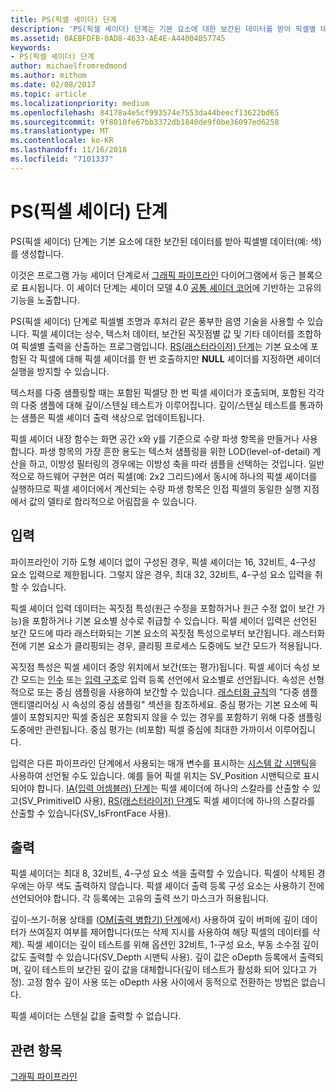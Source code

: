 ```yaml
---
title: PS(픽셀 셰이더) 단계
description: 'PS(픽셀 셰이더) 단계는 기본 요소에 대한 보간된 데이터를 받아 픽셀별 데이터(예: 색)를 생성합니다.'
ms.assetid: 0AEBFDFB-0AD8-4633-AE4E-A44004B57745
keywords:
- PS(픽셀 셰이더) 단계
author: michaelfromredmond
ms.author: mithom
ms.date: 02/08/2017
ms.topic: article
ms.localizationpriority: medium
ms.openlocfilehash: 84178a4e5cf993574e7553da44beecf13622bd65
ms.sourcegitcommit: 9f8010fe67bb3372db1840de9f0be36097ed6258
ms.translationtype: MT
ms.contentlocale: ko-KR
ms.lasthandoff: 11/16/2018
ms.locfileid: "7101337"
---
```

# <a name="pixel-shader-ps-stage"></a>PS(픽셀 셰이더) 단계


PS(픽셀 셰이더) 단계는 기본 요소에 대한 보간된 데이터를 받아 픽셀별 데이터(예: 색)를 생성합니다.

이것은 프로그램 가능 셰이더 단계로서 [그래픽 파이프라인](graphics-pipeline.md) 다이어그램에서 둥근 블록으로 표시됩니다. 이 셰이더 단계는 셰이더 모델 4.0 [공통 셰이더 코어](https://msdn.microsoft.com/library/windows/desktop/bb509580)에 기반하는 고유의 기능을 노출합니다.

PS(픽셀 셰이더) 단계로 픽셀별 조명과 후처리 같은 풍부한 음영 기술을 사용할 수 있습니다. 픽셀 셰이더는 상수, 텍스처 데이터, 보간된 꼭짓점별 값 및 기타 데이터를 조합하여 픽셀별 출력을 산출하는 프로그램입니다. [RS(래스터라이저) 단계](rasterizer-stage--rs-.md)는 기본 요소에 포함된 각 픽셀에 대해 픽셀 셰이더를 한 번 호출하지만 **NULL** 셰이더를 지정하면 셰이더 실행을 방지할 수 있습니다.

텍스처를 다중 샘플링할 때는 포함된 픽셀당 한 번 픽셀 셰이더가 호출되며, 포함된 각각의 다중 샘플에 대해 깊이/스텐실 테스트가 이루어집니다. 깊이/스텐실 테스트를 통과하는 샘플은 픽셀 셰이더 출력 색상으로 업데이트됩니다.

픽셀 셰이더 내장 함수는 화면 공간 x와 y를 기준으로 수량 파생 항목을 만들거나 사용합니다. 파생 항목의 가장 흔한 용도는 텍스처 샘플링을 위한 LOD(level-of-detail) 계산을 하고, 이방성 필터링의 경우에는 이방성 축을 따라 샘플을 선택하는 것입니다. 일반적으로 하드웨어 구현은 여러 픽셀(예: 2x2 그리드)에서 동시에 하나의 픽셀 셰이더를 실행하므로 픽셀 셰이더에서 계산되는 수량 파생 항목은 인접 픽셀의 동일한 실행 지점에서 값의 델타로 합리적으로 어림잡을 수 있습니다.

## <a name="span-idinputsspanspan-idinputsspanspan-idinputsspaninputs"></a><span id="Inputs"></span><span id="inputs"></span><span id="INPUTS"></span>입력


파이프라인이 기하 도형 셰이더 없이 구성된 경우, 픽셀 셰이더는 16, 32비트, 4-구성 요소 입력으로 제한됩니다. 그렇지 않은 경우, 최대 32, 32비트, 4-구성 요소 입력을 취할 수 있습니다.

픽셀 셰이더 입력 데이터는 꼭짓점 특성(원근 수정을 포함하거나 원근 수정 없이 보간 가능)을 포함하거나 기본 요소별 상수로 취급할 수 있습니다. 픽셀 셰이더 입력은 선언된 보간 모드에 따라 래스터화되는 기본 요소의 꼭짓점 특성으로부터 보간됩니다. 래스터화 전에 기본 요소가 클리핑되는 경우, 클리핑 프로세스 도중에도 보간 모드가 적용됩니다.

꼭짓점 특성은 픽셀 셰이더 중앙 위치에서 보간(또는 평가)됩니다. 픽셀 셰이더 속성 보간 모드는 [인수](https://msdn.microsoft.com/library/windows/desktop/bb509606) 또는 [입력 구조](https://msdn.microsoft.com/library/windows/desktop/bb509668)로 입력 등록 선언에서 요소별로 선언됩니다. 속성은 선형적으로 또는 중심 샘플링을 사용하여 보간할 수 있습니다. [래스터화 규칙](rasterization-rules.md)의 "다중 샘플 앤티앨리어싱 시 속성의 중심 샘플링" 섹션을 참조하세요. 중심 평가는 기본 요소에 픽셀이 포함되지만 픽셀 중심은 포함되지 않을 수 있는 경우를 포함하기 위해 다중 샘플링 도중에만 관련됩니다. 중심 평가는 (비포함) 픽셀 중심에 최대한 가까이서 이루어집니다.

입력은 다른 파이프라인 단계에서 사용되는 매개 변수를 표시하는 [시스템 값 시맨틱](https://msdn.microsoft.com/library/windows/desktop/bb509647)을 사용하여 선언될 수도 있습니다. 예를 들어 픽셀 위치는 SV\_Position 시맨틱으로 표시되어야 합니다. [IA(입력 어셈블러) 단계](input-assembler-stage--ia-.md)는 픽셀 셰이더에 하나의 스칼라를 산출할 수 있고(SV\_PrimitiveID 사용), [RS(래스터라이저) 단계](rasterizer-stage--rs-.md)도 픽셀 셰이더에 하나의 스칼라를 산출할 수 있습니다(SV\_IsFrontFace 사용).

## <a name="span-idoutputsspanspan-idoutputsspanspan-idoutputsspanoutputs"></a><span id="Outputs"></span><span id="outputs"></span><span id="OUTPUTS"></span>출력


픽셀 셰이더는 최대 8, 32비트, 4-구성 요소 색을 출력할 수 있습니다. 픽셀이 삭제된 경우에는 아무 색도 출력하지 않습니다. 픽셀 셰이더 출력 등록 구성 요소는 사용하기 전에 선언되어야 합니다. 각 등록에는 고유의 출력 쓰기 마스크가 허용됩니다.

깊이-쓰기-허용 상태를 ([OM(출력 병합기) 단계](output-merger-stage--om-.md)에서) 사용하여 깊이 버퍼에 깊이 데이터가 쓰여질지 여부를 제어합니다(또는 삭제 지시를 사용하여 해당 픽셀의 데이터를 삭제). 픽셀 셰이더는 깊이 테스트를 위해 옵션인 32비트, 1-구성 요소, 부동 소수점 깊이 값도 출력할 수 있습니다(SV\_Depth 시맨틱 사용). 깊이 값은 oDepth 등록에서 출력되며, 깊이 테스트의 보간된 깊이 값을 대체합니다(깊이 테스트가 활성화 되어 있다고 가정). 고정 함수 깊이 사용 또는 oDepth 사용 사이에서 동적으로 전환하는 방법은 없습니다.

픽셀 셰이더는 스텐실 값을 출력할 수 없습니다.

## <a name="span-idrelated-topicsspanrelated-topics"></a><span id="related-topics"></span>관련 항목


[그래픽 파이프라인](graphics-pipeline.md)

 

 




